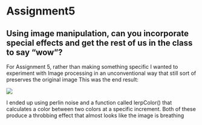 # Assignment5
## Using image manipulation, can you incorporate special effects and get the rest of us in the class to say “wow”?


For Assignment 5, rather than making something specific I wanted to experiment with Image processing in an unconventional way that still sort of preserves the original image
This was the end result:

![](Assignment5.gif)

I ended up using perlin noise and a function called lerpColor() that calculates a color between two colors at a specific increment. Both of these produce a throbbing effect
that almost looks like the image is breathing
